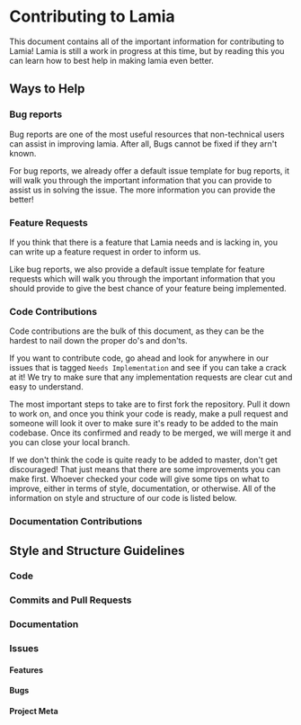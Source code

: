 # Contributing to Lamia

This document contains all of the important information for contributing to Lamia! Lamia is still a work in progress at this time, but by reading this you can learn how to best help in making lamia even better.

## Ways to Help

### Bug reports

Bug reports are one of the most useful resources that non-technical users can assist in improving lamia. After all, Bugs cannot be fixed if they arn't known.

For bug reports, we already offer a default issue template for bug reports, it will walk you through the important information that you can provide to assist us in solving the issue. The more information you can provide the better!

### Feature Requests

If you think that there is a feature that Lamia needs and is lacking in, you can write up a feature request in order to inform us. 

Like bug reports, we also provide a default issue template for feature requests which will walk you through the important information that you should provide to give the best chance of your feature being implemented.

### Code Contributions

Code contributions are the bulk of this document, as they can be the hardest to nail down the proper do's and don'ts.

If you want to contribute code, go ahead and look for anywhere in our issues that is tagged `Needs Implementation` and see if you can take a crack at it! We try to make sure that any implementation requests are clear cut and easy to understand. 

The most important steps to take are to first fork the repository. Pull it down to work on, and once you think your code is ready, make a pull request and someone will look it over to make sure it's ready to be added to the main codebase. Once its confirmed and ready to be merged, we will merge it and you can close your local branch. 

If we don't think the code is quite ready to be added to master, don't get discouraged! That just means that there are some improvements you can make first. Whoever checked your code will give some tips on what to improve, either in terms of style, documentation, or otherwise. All of the information on style and structure of our code is listed below.

### Documentation Contributions

## Style and Structure Guidelines

### Code

### Commits and Pull Requests

### Documentation

### Issues

#### Features

#### Bugs

#### Project Meta
